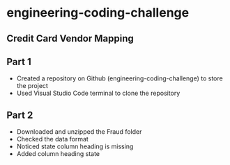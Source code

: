 # engineering-coding-challenge

## Credit Card Vendor Mapping

## Part 1
* Created a repository on Github (engineering-coding-challenge) to store the project
* Used Visual Studio Code terminal to clone the repository

## Part 2
* Downloaded and unzipped the Fraud folder
* Checked the data format
* Noticed state column heading is missing
* Added column heading state

